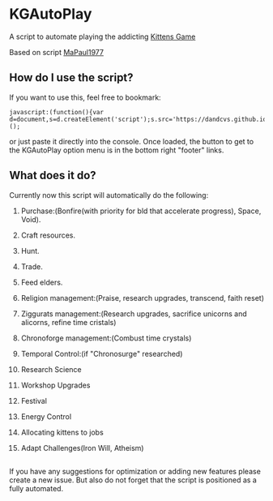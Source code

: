 # KGAutoPlay
A script to automate playing the addicting <a href="http://kittensgame.com/web/#">Kittens Game</a>

Based on script <a href="https://github.com/MaPaul1977/KittensGame">MaPaul1977</a>



## How do I use the script?

If you want to use this, feel free to bookmark:

    javascript:(function(){var d=document,s=d.createElement('script');s.src='https://dandcvs.github.io/KGAutoPlay/kitg.js';d.body.appendChild(s);})();

or just paste it directly into the console. Once loaded, the button to get to the KGAutoPlay option menu is in the bottom right "footer" links.


## What does it do?

Currently now this script will automatically do the following:

1. Purchase:(Bonfire(with priority for bld that accelerate progress), Space, Void).

1. Craft resources.

1. Hunt.

1. Trade.

1. Feed elders.

1. Religion management:(Praise, research upgrades, transcend, faith reset)

1. Ziggurats management:(Research upgrades, sacrifice unicorns and alicorns, refine time cristals)

1. Chronoforge management:(Combust time crystals)

1. Temporal Control:(if "Chronosurge" researched)

1. Research Science

1. Workshop Upgrades

1. Festival

1. Energy Control

1. Allocating kittens to jobs

1. Adapt Challenges(Iron Will, Atheism)

##
If you have any suggestions for optimization or adding new features please create a new issue. But also do not forget that the script is positioned as a fully automated.